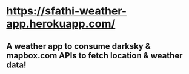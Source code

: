 # https://sfathi-weather-app.herokuapp.com/

## A weather app to consume darksky & mapbox.com APIs to fetch location & weather data!
